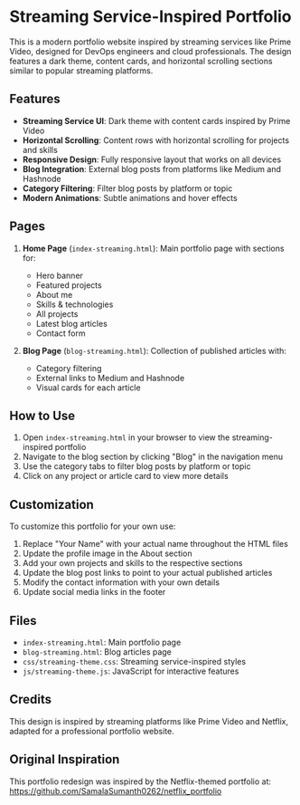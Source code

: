 # Streaming Service-Inspired Portfolio

This is a modern portfolio website inspired by streaming services like Prime Video, designed for DevOps engineers and cloud professionals. The design features a dark theme, content cards, and horizontal scrolling sections similar to popular streaming platforms.

## Features

- **Streaming Service UI**: Dark theme with content cards inspired by Prime Video
- **Horizontal Scrolling**: Content rows with horizontal scrolling for projects and skills
- **Responsive Design**: Fully responsive layout that works on all devices
- **Blog Integration**: External blog posts from platforms like Medium and Hashnode
- **Category Filtering**: Filter blog posts by platform or topic
- **Modern Animations**: Subtle animations and hover effects

## Pages

1. **Home Page** (`index-streaming.html`): Main portfolio page with sections for:
   - Hero banner
   - Featured projects
   - About me
   - Skills & technologies
   - All projects
   - Latest blog articles
   - Contact form

2. **Blog Page** (`blog-streaming.html`): Collection of published articles with:
   - Category filtering
   - External links to Medium and Hashnode
   - Visual cards for each article

## How to Use

1. Open `index-streaming.html` in your browser to view the streaming-inspired portfolio
2. Navigate to the blog section by clicking "Blog" in the navigation menu
3. Use the category tabs to filter blog posts by platform or topic
4. Click on any project or article card to view more details

## Customization

To customize this portfolio for your own use:

1. Replace "Your Name" with your actual name throughout the HTML files
2. Update the profile image in the About section
3. Add your own projects and skills to the respective sections
4. Update the blog post links to point to your actual published articles
5. Modify the contact information with your own details
6. Update social media links in the footer

## Files

- `index-streaming.html`: Main portfolio page
- `blog-streaming.html`: Blog articles page
- `css/streaming-theme.css`: Streaming service-inspired styles
- `js/streaming-theme.js`: JavaScript for interactive features

## Credits

This design is inspired by streaming platforms like Prime Video and Netflix, adapted for a professional portfolio website.

## Original Inspiration

This portfolio redesign was inspired by the Netflix-themed portfolio at: https://github.com/SamalaSumanth0262/netflix_portfolio